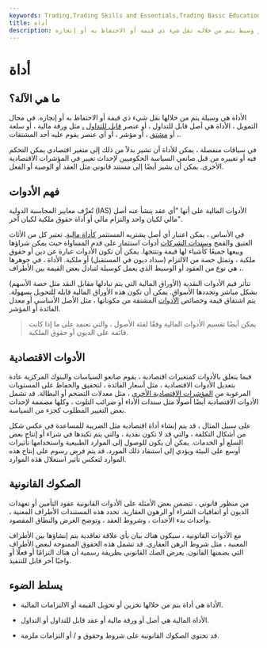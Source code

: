 ```yaml
---
keywords: Trading,Trading Skills and Essentials,Trading Basic Education,Trading Skills
title: أداة
description: الأداة هي عقد أو وسيط يتم من خلاله نقل شيء ذي قيمة أو الاحتفاظ به أو إنجازه.
---
```


# أداة
## ما هي الآلة؟

الأداة هي وسيلة يتم من خلالها نقل شيء ذي قيمة أو الاحتفاظ به أو إنجازه. في مجال التمويل ، الأداة هي أصل قابل للتداول ، أو عنصر [قابل للتداول](/negotiable) [،](/negotiable) مثل ورقة مالية ، أو سلعة ، أو [مشتق](/derivative) ، أو مؤشر ، أو أي عنصر يقوم عليه أحد المشتقات.

في سياقات منفصلة ، يمكن للأداة أن تشير بدلاً من ذلك إلى متغير اقتصادي يمكن التحكم فيه أو تغييره من قبل صانعي السياسة الحكوميين لإحداث تغيير في المؤشرات الاقتصادية الأخرى. يمكن أن يشير أيضًا إلى مستند قانوني مثل العقد أو الوصية أو الفعل.

## فهم الأدوات

تُعرِّف معايير المحاسبة الدولية (IAS) الأدوات المالية على أنها "أي عقد ينشأ عنه أصل مالي لكيان واحد والتزام مالي أو أداة حقوق ملكية لكيان آخر".

في الأساس ، يمكن اعتبار أي أصل يشتريه المستثمر [كأداة مالية](/financialinstrument). تعتبر كل من الأثاث العتيق والقمح [وسندات الشركات](/corporatebond) أدوات استثمار على قدم المساواة حيث يمكن شراؤها وبيعها جميعًا كأشياء لها قيمة وتنتجها. يمكن أن تكون الأدوات عبارة عن دين أو حقوق ملكية ، وتمثل حصة من الالتزام (سداد ديون في المستقبل) أو ملكية. الأداة ، في جوهرها ، هي نوع من العقود أو الوسيط الذي يعمل كوسيلة لتبادل بعض القيمة بين الأطراف.

تتأثر قيم الأدوات النقدية (الأوراق المالية التي يتم تبادلها مقابل النقد مثل حصة الأسهم) بشكل مباشر وتحددها الأسواق. يمكن أن تكون هذه الأوراق المالية قابلة للتحويل بسهولة. يتم اشتقاق قيمة وخصائص [الأدوات](/derivative) المشتقة من مكوناتها ، مثل الأصل الأساسي أو معدل الفائدة أو المؤشر.

>

>

>

> يمكن أيضًا تقسيم الأدوات المالية وفقًا لفئة الأصول ، والتي تعتمد على ما إذا كانت قائمة على الديون أو حقوق الملكية.

>

## الأدوات الاقتصادية

فيما يتعلق بالأدوات كمتغيرات اقتصادية ، يقوم صانعو السياسات والبنوك المركزية عادة بتعديل الأدوات الاقتصادية ، مثل أسعار الفائدة ، لتحقيق والحفاظ على المستويات المرغوبة من [المؤشرات الاقتصادية الأخرى](/economic_indicator) ، مثل معدلات التضخم أو البطالة. قد تشمل الأدوات الاقتصادية أيضًا أصولًا مثل سندات الأداء أو ضرائب التلوث ، وكلها مصممة لإحداث بعض التغيير المطلوب كجزء من السياسة.

على سبيل المثال ، قد يتم إنشاء أداة اقتصادية مثل الضريبة للمساعدة في عكس شكل من أشكال التكلفة ، والتي قد لا تكون نقدية ، والتي يتم تكبدها في شراء أو إنتاج بعض السلع أو الخدمات. يمكن أن يكون للوصول إلى الموارد الطبيعية واستخدامها تأثيرات أوسع على البيئة ويؤدي إلى استنفاد ذلك المورد. قد يتم فرض رسوم على إنتاج هذه الموارد لتعكس تأثير استغلال هذه الموارد.

## الصكوك القانونية

من منظور قانوني ، تتضمن بعض الأمثلة على الأدوات القانونية عقود التأمين أو تعهدات الديون أو اتفاقيات الشراء أو الرهون العقارية. تحدد هذه المستندات الأطراف المعنية ، وأحداث بدء الأحداث ، وشروط العقد ، وتوضح الغرض والنطاق المقصود.

مع الأدوات القانونية ، سيكون هناك بيان بأي علاقة تعاقدية يتم إنشاؤها بين الأطراف المعنية ، مثل شروط الرهن العقاري. قد تشمل هذه الحقوق الممنوحة لبعض الأطراف التي يضمنها القانون. يعرض الصك القانوني بطريقة رسمية أن هناك التزامًا أو فعلًا أو واجبًا آخر قابل للتنفيذ.

## يسلط الضوء

- الأداة هي أداة يتم من خلالها تخزين أو تحويل القيمة أو الالتزامات المالية.

- الأداة المالية هي أصل أو ورقة مالية أو عقد قابل للتداول أو التداول.

- قد تحتوي الصكوك القانونية على شروط وحقوق و / أو التزامات ملزمة.

